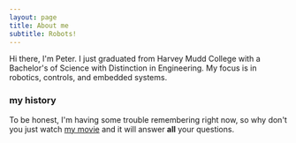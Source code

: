 ```yaml
---
layout: page
title: About me
subtitle: Robots!
---
```


Hi there, I'm Peter. I just graduated from Harvey Mudd College with a Bachelor's of Science with Distinction
in Engineering. My focus is in robotics, controls, and embedded systems. 

### my history

To be honest, I'm having some trouble remembering right now, so why don't you just watch [my movie](https://en.wikipedia.org/wiki/The_Princess_Bride_%28film%29) and it will answer **all** your questions.
